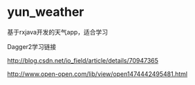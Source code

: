 # yun_weather
基于rxjava开发的天气app，适合学习

Dagger2学习链接

http://blog.csdn.net/io_field/article/details/70947365

http://www.open-open.com/lib/view/open1474442495481.html
